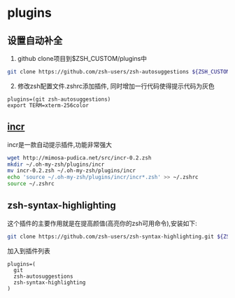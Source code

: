 # plugins
## 设置自动补全
1. github clone项目到$ZSH_CUSTOM/plugins中
```bash
git clone https://github.com/zsh-users/zsh-autosuggestions ${ZSH_CUSTOM:-~/.oh-my-zsh/custom}/plugins/zsh-autosuggestions
```
2. 修改zsh配置文件.zshrc添加插件, 同时增加一行代码使得提示代码为灰色
```zshrc
plugins=(git zsh-autosuggestions)
export TERM=xterm-256color
```

## [incr](https://mimosa-pudica.net/zsh-incremental.html)
incr是一款自动提示插件,功能非常强大
```bash
wget http://mimosa-pudica.net/src/incr-0.2.zsh
mkdir ~/.oh-my-zsh/plugins/incr
mv incr-0.2.zsh ~/.oh-my-zsh/plugins/incr
echo 'source ~/.oh-my-zsh/plugins/incr/incr*.zsh' >> ~/.zshrc
source ~/.zshrc
```

## zsh-syntax-highlighting
这个插件的主要作用就是在提高颜值(高亮你的zsh可用命令),安装如下:
```bash
git clone https://github.com/zsh-users/zsh-syntax-highlighting.git ${ZSH_CUSTOM:-~/.oh-my-zsh/custom}/plugins/zsh-syntax-highlighting
```

加入到插件列表
```zshrc
plugins=(
  git
  zsh-autosuggestions
  zsh-syntax-highlighting
)
```

